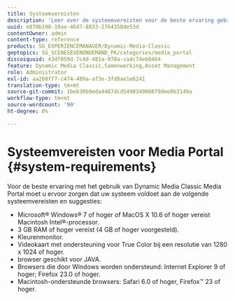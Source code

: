 ```yaml
---
title: Systeemvereisten
description: 'Leer over de systeemvereisten voor de beste ervaring gebruikend het Portaal van Media. '
uuid: e870b198-19ae-4647-8833-2764358de53d
contentOwner: admin
content-type: reference
products: SG_EXPERIENCEMANAGER/Dynamic-Media-Classic
geptopics: SG_SCENESEVENONDEMAND_PK/categories/media_portal
discoiquuid: 43df059d-7c4d-481a-978a-ca4c74e604b4
feature: Dynamic Media Classic,Samenwerking,Asset Management
role: Administrator
exl-id: aa268ff7-c474-409a-af3e-3fd8ae1e6241
translation-type: tm+mt
source-git-commit: 1beb30b9eda4487dcd549034906079dee0b3149a
workflow-type: tm+mt
source-wordcount: '99'
ht-degree: 0%

---
```


# Systeemvereisten voor Media Portal {#system-requirements}

Voor de beste ervaring met het gebruik van Dynamic Media Classic Media Portal moet u ervoor zorgen dat uw systeem voldoet aan de volgende systeemvereisten en suggesties:

* Microsoft® Windows® 7 of hoger of MacOS X 10.6 of hoger vereist Macintosh Intel®-processor.
* 3 GB RAM of hoger vereist (4 GB of hoger voorgesteld).
* Kleurenmonitor.
* Videokaart met ondersteuning voor True Color bij een resolutie van 1280 x 1024 of hoger.
* browser geschikt voor JAVA.
* Browsers die door Windows worden ondersteund: Internet Explorer 9 of hoger; Firefox 23.0 of hoger.
* Macintosh-ondersteunde browsers: Safari 6.0 of hoger, Firefox™ 23 of hoger.
